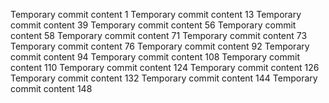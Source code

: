 Temporary commit content 1
Temporary commit content 13
Temporary commit content 39
Temporary commit content 56
Temporary commit content 58
Temporary commit content 71
Temporary commit content 73
Temporary commit content 76
Temporary commit content 92
Temporary commit content 94
Temporary commit content 108
Temporary commit content 110
Temporary commit content 124
Temporary commit content 126
Temporary commit content 132
Temporary commit content 144
Temporary commit content 148
